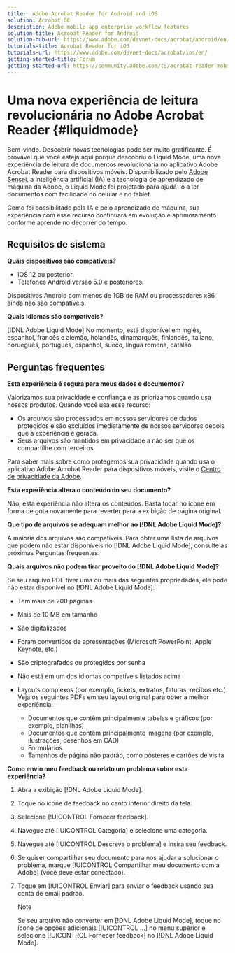 ```yaml
---
title:  Adobe Acrobat Reader for Android and iOS
solution: Acrobat DC
description: Adobe mobile app enterprise workflow features
solution-title: Acrobat Reader for Android
solution-hub-url: https://www.adobe.com/devnet-docs/acrobat/android/en/
tutorials-title: Acrobat Reader for iOS
tutorials-url: https://www.adobe.com/devnet-docs/acrobat/ios/en/
getting-started-title: Forum
getting-started-url: https://community.adobe.com/t5/acrobat-reader-mobile/bd-p/acrobat-reader-mobile?page=1&sort=latest_replies&filter=all
---
```


# Uma nova experiência de leitura revolucionária no Adobe Acrobat Reader {#liquidmode}

Bem-vindo. Descobrir novas tecnologias pode ser muito gratificante. É provável que você esteja aqui porque descobriu o Liquid Mode, uma nova experiência de leitura de documentos revolucionária no aplicativo Adobe Acrobat Reader para dispositivos móveis. Disponibilizado pelo [Adobe Sensei](https://www.adobe.com/br/sensei.html), a inteligência artificial (IA) e a tecnologia de aprendizado de máquina da Adobe, o Liquid Mode foi projetado para ajudá-lo a ler documentos com facilidade no celular e no tablet.

Como foi possibilitado pela IA e pelo aprendizado de máquina, sua experiência com esse recurso continuará em evolução e aprimoramento conforme aprende no decorrer do tempo.

## Requisitos de sistema

**Quais dispositivos são compatíveis?**

* iOS 12 ou posterior.
* Telefones Android versão 5.0 e posteriores. 

Dispositivos Android com menos de 1GB de RAM ou processadores x86 ainda não são compatíveis.

**Quais idiomas são compatíveis?**

[!DNL Adobe Liquid Mode] No momento, está disponível em inglês, espanhol, francês e alemão, holandês, dinamarquês, finlandês, italiano, norueguês, português, espanhol, sueco, língua romena, catalão

## Perguntas frequentes

**Esta experiência é segura para meus dados e documentos?**

Valorizamos sua privacidade e confiança e as priorizamos quando usa nossos produtos. Quando você usa esse recurso:

* Os arquivos são processados em nossos servidores de dados protegidos e são excluídos imediatamente de nossos servidores depois que a experiência é gerada.
* Seus arquivos são mantidos em privacidade a não ser que os compartilhe com terceiros.

Para saber mais sobre como protegemos sua privacidade quando usa o aplicativo Adobe Acrobat Reader para dispositivos móveis, visite o [Centro de privacidade da Adobe](https://www.adobe.com/br/privacy.html).

**Esta experiência altera o conteúdo do seu documento?**

Não, esta experiência não altera os conteúdos. Basta tocar no ícone em forma de gota novamente para reverter para a exibição de página original.

**Que tipo de arquivos se adequam melhor ao [!DNL Adobe Liquid Mode]?**

A maioria dos arquivos são compatíveis. Para obter uma lista de arquivos que podem não estar disponíveis no [!DNL Adobe Liquid Mode], consulte as próximas Perguntas frequentes. 

**Quais arquivos não podem tirar proveito do [!DNL Adobe Liquid Mode]?**

Se seu arquivo PDF tiver uma ou mais das seguintes propriedades, ele pode não estar disponível no [!DNL Adobe Liquid Mode]:

* Têm mais de 200 páginas
* Mais de 10 MB em tamanho
* São digitalizados
* Foram convertidos de apresentações (Microsoft PowerPoint, Apple Keynote, etc.)
* São criptografados ou protegidos por senha
* Não está em um dos idiomas compatíveis listados acima
* Layouts complexos (por exemplo, tickets, extratos, faturas, recibos etc.). Veja os seguintes PDFs em seu layout original para obter a melhor experiência:

    * Documentos que contêm principalmente tabelas e gráficos (por exemplo, planilhas)
    * Documentos que contêm principalmente imagens (por exemplo, ilustrações, desenhos em CAD)
    * Formulários
    * Tamanhos de página não padrão, como pôsteres e cartões de visita

**Como envio meu feedback ou relato um problema sobre esta experiência?**

1. Abra a exibição [!DNL Adobe Liquid Mode].
1. Toque no ícone de feedback no canto inferior direito da tela.
1. Selecione [!UICONTROL Fornecer feedback].
1. Navegue até [!UICONTROL Categoria] e selecione uma categoria.
1. Navegue até [!UICONTROL Descreva o problema] e insira seu feedback.
1. Se quiser compartilhar seu documento para nos ajudar a solucionar o problema, marque [!UICONTROL Compartilhar meu documento com a Adobe] (você deve estar conectado).
1. Toque em [!UICONTROL Enviar] para enviar o feedback usando sua conta de email padrão.

   >[!NOTE]
   >
   >Se seu arquivo não converter em [!DNL Adobe Liquid Mode], toque no ícone de opções adicionais [!UICONTROL ...] no menu superior e selecione [!UICONTROL Fornecer feedback] no [!DNL Adobe Liquid Mode].
